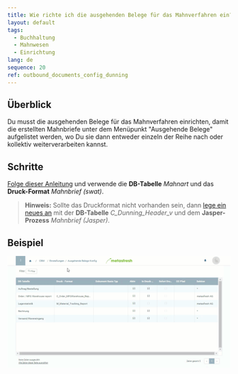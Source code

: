 ```yaml
---
title: Wie richte ich die ausgehenden Belege für das Mahnverfahren ein?
layout: default
tags:
  - Buchhaltung
  - Mahnwesen
  - Einrichtung
lang: de
sequence: 20
ref: outbound_documents_config_dunning
---
```


## Überblick
Du musst die ausgehenden Belege für das Mahnverfahren einrichten, damit die erstellten Mahnbriefe unter dem Menüpunkt "Ausgehende Belege" aufgelistet werden, wo Du sie dann entweder einzeln der Reihe nach oder kollektiv weiterverarbeiten kannst.

## Schritte
[Folge dieser Anleitung](Ausgehende_Belege_Konfig) und verwende die **DB-Tabelle** *Mahnart* und das **Druck-Format** *Mahnbrief (swat)*.
 >**Hinweis:** Sollte das Druckformat nicht vorhanden sein, dann [lege ein neues an](Druckformat_anlegen) mit der **DB-Tabelle** *C_Dunning_Header_v* und dem **Jasper-Prozess** *Mahnbrief (Jasper)*.

## Beispiel
![](assets/Ausgehende_Belege_Konfig+Mahnung.gif)
